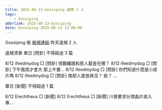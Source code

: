 ```yaml
---
title: 2025-08-13-Gossiping 違規 2 人
tags:
    - Gossiping
abbrlink: 2025-08-13-Gossiping
date: Gossiping-2025-08-13 12:00:00
---
```

Gossiping 板 [板規連結](https://www.ptt.cc/bbs/Gossiping/M.1637425085.A.07D.html)
昨天違規 2 人
<!-- more -->

違規清單
單日 [問卦] 不得超過 3 篇

8/12 ifeedmydog □ [問卦] 很難纏跟和惹人厭差在哪？
8/12 ifeedmydog □ [問卦] 下午風雨才會大 那上午要…
8/12 ifeedmydog □ [問卦] 你們知道什麼是小尿片嗎
8/12 ifeedmydog □ [問卦] 南部人是放爽沒？  蛤？ …

單日 [新聞] 不得超過 1 篇

8/12 Erechtheus □ [新聞]
8/12 Erechtheus □ [新聞] 川普要求分潤晶片收入　專…
